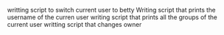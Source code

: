 writting script to switch current user to betty
Writing script that prints the username of the curren user
writing script that prints all the groups of the current user
writting script that changes owner
